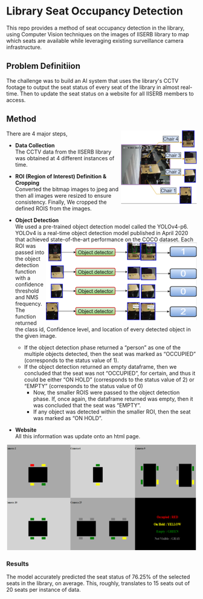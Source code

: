 # Library Seat Occupancy Detection

This repo provides a method of seat occupancy detection in the library, using Computer Vision techniques on the images of IISERB library to map which seats are available while leveraging existing surveillance camera infrastructure.


## Problem Definitiion
The challenge was to build an AI system that uses the library's CCTV footage to output the seat status of every seat of the library in almost real-time. Then to update the seat status on a website for all IISERB members to access.


## Method  
There are 4 major steps,
<img align='right' src="assets/roi.png" width="200">

- **Data Collection**  
The CCTV data from the IISERB library was obtained at 4 different instances of time.

- **ROI (Region of Interest) Definition & Cropping**  
Converted the bitmap images to jpeg and then all images were resized to ensure consistency. Finally, We cropped the defined ROIS from the images.

- **Object Detection**  
We used a pre-trained object detection model called the YOLOv4-p6. YOLOv4 is a real-time object detection model published in April 2020
that achieved state-of-the-art performance on the COCO dataset.
<img align='right' src="assets/output.png" width="149"> <img align='right' src="assets/detection.png" width="250"> 
Each ROI was passed into the object detection function with a confidence threshold and NMS frequency. The function returned the class id, Confidence level, and location of every detected object in the given image.
    - If the object detection phase returned a “person” as one of the multiple objects detected, then the seat was marked as “OCCUPIED” (corresponds to the status value of 1).
    - If the object detection returned an empty dataframe, then we concluded that the seat was not “OCCUPIED”, for certain, and thus it could be either “ON HOLD” (corresponds to the status value of 2) or “EMPTY” (corresponds to the status value of 0)
        - Now, the smaller ROIS were passed to the object detection phase. If, once again, the dataframe returned was empty, then it was concluded that the seat was “EMPTY”. 
        - If any object was detected within the smaller ROI, then the seat was marked as “ON HOLD”.

- **Website**  
All this information was update onto an html page.
<p align="center"> <img src="assets/website.png" width="500"></p>


### Results
The model accurately predicted the seat status of 76.25% of the selected seats in the library, on average. This, roughly, translates to 15 seats out of 20 seats per instance of data.
